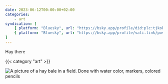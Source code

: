 ```yaml
---
date: 2023-06-12T00:00:00+02:00
categories:
    - art
syndication: [
    { platform: "Bluesky", url: "https://bsky.app/profile/did:plc:tjkokzqdnfzzlaxdjjzzzi5b/post/3keigxgko4n2j", hidden: true },
    { platform: "Bluesky", url: "https://bsky.app/profile/vali.link/post/3keigxgko4n2j" }
]
---
```

Hay there

{{< category "art" >}}

<img class="u-featured" src="/posts/2023-06-12_0000/hay-bale.jpg" alt="A picture of a hay bale in a field. Done with water color, markers, colored pencils" >
